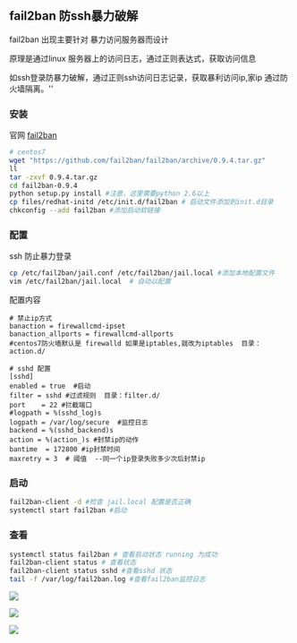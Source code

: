 ## fail2ban 防ssh暴力破解

fail2ban 出现主要针对 暴力访问服务器而设计

原理是通过linux 服务器上的访问日志，通过正则表达式，获取访问信息

如ssh登录防暴力破解，通过正则ssh访问日志记录，获取暴利访问ip,家ip 通过防火墙隔离。''



### 安装



官网 <a href="http://fail2ban.org" target="_blank">fail2ban</a>

```bash
# centos7
wget "https://github.com/fail2ban/fail2ban/archive/0.9.4.tar.gz"
ll
tar -zxvf 0.9.4.tar.gz
cd fail2ban-0.9.4
python setup.py install #注意，这里需要python 2.6以上
cp files/redhat-initd /etc/init.d/fail2ban # 启动文件添加到init.d目录
chkconfig --add fail2ban #添加启动软链接
```



### 配置

ssh 防止暴力登录

```bash
cp /etc/fail2ban/jail.conf /etc/fail2ban/jail.local #添加本地配置文件
vim /etc/fail2ban/jail.local  # 自动以配置
```



配置内容

```shell
# 禁止ip方式
banaction = firewallcmd-ipset  
banaction_allports = firewallcmd-allports
#centos7防火墙默认是 firewalld 如果是iptables,就改为iptables  目录：action.d/

# sshd 配置
[sshd]
enabled = true  #启动
filter = sshd #过滤规则  目录：filter.d/
port    = 22 #拦截端口
#logpath = %(sshd_log)s 
logpath = /var/log/secure  #监控日志
backend = %(sshd_backend)s 
action = %(action_)s #封禁ip的动作
bantime  = 172800 #ip封禁时间
maxretry = 3  # 阈值  --同一个ip登录失败多少次后封禁ip
```

### 启动

```bash
fail2ban-client -d #检查 jail.local 配置是否正确
systemctl start fail2ban #启动
```



### 查看



```bash
systemctl status fail2ban # 查看启动状态 running 为成功
fail2ban-client status # 查看状态
fail2ban-client status sshd #查看sshd 状态
tail -f /var/log/fail2ban.log #查看fail2ban监控日志
```
![](https://img2020.cnblogs.com/blog/1436620/202006/1436620-20200603210007897-1628430758.png)


![](https://img2020.cnblogs.com/blog/1436620/202006/1436620-20200603210319904-1883405565.png)


![](https://img2020.cnblogs.com/blog/1436620/202006/1436620-20200603205714946-765327654.png)
